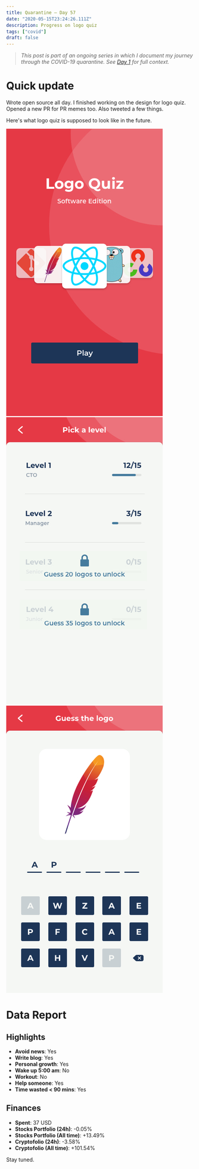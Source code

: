```yaml
---
title: Quarantine — Day 57
date: "2020-05-15T23:24:26.111Z"
description: Progress on logo quiz
tags: ["covid"]
draft: false
---
```


> *This post is part of an ongoing series in which I document my journey through the COVID-19 quarantine. See [Day 1](/quarantine/quarantine-day-1) for full context.*

<div class="divider"></div>

# Quick update

Wrote open source all day. I finished working on the design for logo quiz. Opened a new PR for PR memes too. Also tweeted a few things.

Here's what logo quiz is supposed to look like in the future.

![1](1.jpg)
![2](2.jpg)
![3](3.jpg)

<div class="divider"></div>

# Data Report

## Highlights

* **Avoid news**: Yes
* **Write blog**: Yes
* **Personal growth**: Yes
* **Wake up 5:00 am**: No
* **Workout**: No
* **Help someone**: Yes
* **Time wasted < 90 mins**: Yes

## Finances

* **Spent**: 37 USD
* **Stocks Portfolio (24h)**: -0.05%
* **Stocks Portfolio (All time)**: +13.49%
* **Cryptofolio (24h)**: -3.58%
* **Cryptofolio (All time)**: +101.54%

<div class="divider"></div>

Stay tuned.
